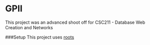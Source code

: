 GPII
=================

This project was an advanced shoot off for CSC211 - Database Web Creation and Networks

###Setup
This project uses [roots](//github.com/jenius/roots)
